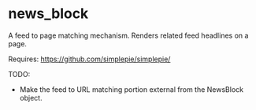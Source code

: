 news_block
==========

A feed to page matching mechanism.  Renders related feed headlines on a page.

Requires: https://github.com/simplepie/simplepie/

TODO:

* Make the feed to URL matching portion external from the NewsBlock object.
